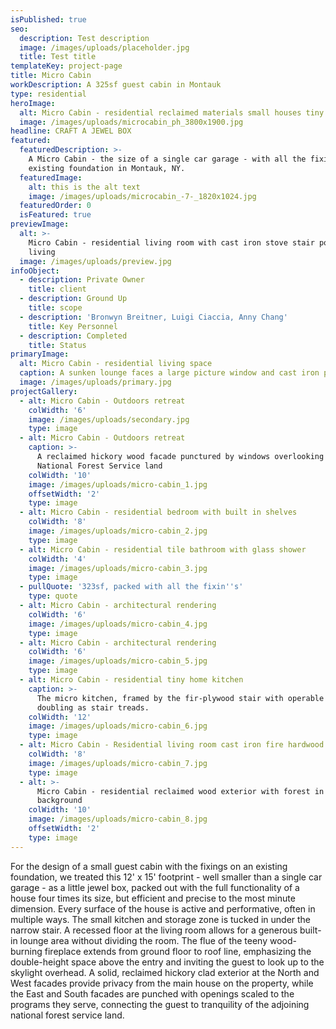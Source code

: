 ```yaml
---
isPublished: true
seo:
  description: Test description
  image: /images/uploads/placeholder.jpg
  title: Test title
templateKey: project-page
title: Micro Cabin
workDescription: A 325sf guest cabin in Montauk
type: residential
heroImage:
  alt: Micro Cabin - residential reclaimed materials small houses tiny houses
  image: /images/uploads/microcabin_ph_3800x1900.jpg
headline: CRAFT A JEWEL BOX
featured:
  featuredDescription: >-
    A Micro Cabin - the size of a single car garage - with all the fixin's on an
    existing foundation in Montauk, NY.
  featuredImage:
    alt: this is the alt text
    image: /images/uploads/microcabin_-7-_1820x1024.jpg
  featuredOrder: 0
  isFeatured: true
previewImage:
  alt: >-
    Micro Cabin - residential living room with cast iron stove stair porn micro
    living
  image: /images/uploads/preview.jpg
infoObject:
  - description: Private Owner
    title: client
  - description: Ground Up
    title: scope
  - description: 'Bronwyn Breitner, Luigi Ciaccia, Anny Chang'
    title: Key Personnel
  - description: Completed
    title: Status
primaryImage:
  alt: Micro Cabin - residential living space
  caption: A sunken lounge faces a large picture window and cast iron pellet stove
  image: /images/uploads/primary.jpg
projectGallery:
  - alt: Micro Cabin - Outdoors retreat
    colWidth: '6'
    image: /images/uploads/secondary.jpg
    type: image
  - alt: Micro Cabin - Outdoors retreat
    caption: >-
      A reclaimed hickory wood facade punctured by windows overlooking the
      National Forest Service land
    colWidth: '10'
    image: /images/uploads/micro-cabin_1.jpg
    offsetWidth: '2'
    type: image
  - alt: Micro Cabin - residential bedroom with built in shelves
    colWidth: '8'
    image: /images/uploads/micro-cabin_2.jpg
    type: image
  - alt: Micro Cabin - residential tile bathroom with glass shower
    colWidth: '4'
    image: /images/uploads/micro-cabin_3.jpg
    type: image
  - pullQuote: '323sf, packed with all the fixin''s'
    type: quote
  - alt: Micro Cabin - architectural rendering
    colWidth: '6'
    image: /images/uploads/micro-cabin_4.jpg
    type: image
  - alt: Micro Cabin - architectural rendering
    colWidth: '6'
    image: /images/uploads/micro-cabin_5.jpg
    type: image
  - alt: Micro Cabin - residential tiny home kitchen
    caption: >-
      The micro kitchen, framed by the fir-plywood stair with operable cabinets
      doubling as stair treads.
    colWidth: '12'
    image: /images/uploads/micro-cabin_6.jpg
    type: image
  - alt: Micro Cabin - Residential living room cast iron fire hardwood
    colWidth: '8'
    image: /images/uploads/micro-cabin_7.jpg
    type: image
  - alt: >-
      Micro Cabin - residential reclaimed wood exterior with forest in the
      background
    colWidth: '10'
    image: /images/uploads/micro-cabin_8.jpg
    offsetWidth: '2'
    type: image
---
```

For the design of a small guest cabin with the fixings on an existing foundation, we treated this 12' x 15' footprint - well smaller than a single car garage - as a little jewel box, packed out with the full functionality of a house four times its size, but efficient and precise to the most minute dimension. Every surface of the house is active and performative, often in multiple ways. The small kitchen and storage zone is tucked in under the narrow stair. A recessed floor at the living room allows for a generous built-in lounge area without dividing the room. The flue of the teeny wood-burning fireplace extends from ground floor to roof line, emphasizing the double-height space above the entry and inviting the guest to look up to the skylight overhead. A solid, reclaimed hickory clad exterior at the North and West facades provide privacy from the main house on the property, while the East and South facades are punched with openings scaled to the programs they serve, connecting the guest to tranquility of the adjoining national forest service land.

